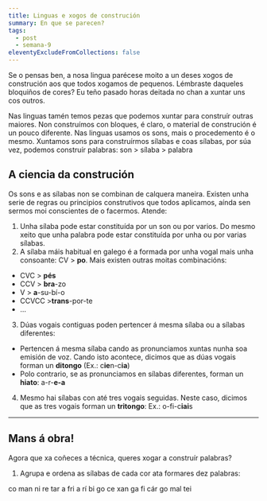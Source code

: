 ```yaml
---
title: Linguas e xogos de construción
summary: En que se parecen?
tags:
  - post
  - semana-9
eleventyExcludeFromCollections: false
---
```

Se o pensas ben, a nosa lingua parécese moito a un deses xogos de construción aos que todos xogamos de pequenos. Lémbraste daqueles bloquiños de cores? Eu teño pasado horas deitada no chan a xuntar uns cos outros. 

Nas linguas tamén temos pezas que podemos xuntar para construír outras maiores. Non construímos con bloques, é claro, o material de construción é un pouco diferente. Nas linguas usamos os sons, mais o procedemento é o mesmo. Xuntamos sons para construírmos sílabas e coas sílabas, por súa vez, podemos construír palabras: 
son > sílaba > palabra

## A ciencia da construción

Os sons e as sílabas non se combinan de calquera maneira. Existen unha serie de regras ou principios construtivos que todos aplicamos, aínda sen sermos moi conscientes de o facermos. Atende:

1. Unha sílaba pode estar constituída por un son ou por varios. Do mesmo xeito que unha palabra pode estar constituída por unha ou por varias sílabas.
2. A sílaba máis habitual en galego é a formada por unha vogal mais unha consoante: CV > **po**. Mais existen outras moitas combinacións:

* CVC > **pés**
* CCV > **bra**-zo
* V > **a**-su-bí-o
* CCVCC >**trans**-por-te
* ...

3. Dúas vogais contiguas poden pertencer á mesma sílaba ou a sílabas diferentes:

* Pertencen á mesma sílaba cando as pronunciamos xuntas nunha soa emisión de voz. Cando isto acontece, dicimos que as dúas vogais forman un **ditongo** (Ex.: c**ie**n-c**ia**)
* Polo contrario, se as pronunciamos en sílabas diferentes, forman un **hiato**: a-r-**e-a**

4. Mesmo hai sílabas con até tres vogais seguidas. Neste caso, dicimos que as tres vogais forman un **tritongo**: Ex.: o-fi-c**iai**s


- - -

## Mans á obra!
Agora que xa coñeces a técnica, queres xogar a construír palabras?

1. Agrupa e ordena as sílabas de cada cor ata formares dez palabras:

<e-tag color=5>co</e-tag> <e-tag color=7>man</e-tag> <e-tag color=1>ni</e-tag> <e-tag color=2>re</e-tag> <e-tag color=3>tar</e-tag> <e-tag color=1>a</e-tag> <e-tag color=5>fri</e-tag> <e-tag color=6>a</e-tag>  <e-tag color=5>rí</e-tag> <e-tag color=9>bi</e-tag> <e-tag color=5>go</e-tag> <e-tag color=2>ce</e-tag> <e-tag color=3>xan</e-tag> <e-tag color=7>ga</e-tag> <e-tag color=5>fi</e-tag> <e-tag color=2>cár</e-tag> <e-tag>go</e-tag> <e-tag>mal</e-tag> <e-tag color=7>tei</e-tag>

